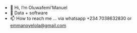 - 👋 Hi, I’m Oluwafemi'Manuel
- 👀 Data + software 
- 📫 How to reach me ... via whatsapp +234 7038632830 or emmanoyelola@gmail.com

<!---
wafemi999/wafemi999 is a ✨ special ✨ repository because its `README.md` (this file) appears on your GitHub profile.
You can click the Preview link to take a look at your changes.
--->
